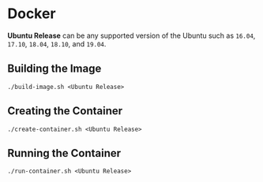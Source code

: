# Docker

**Ubuntu Release** can be any supported version of the Ubuntu such as `16.04`, `17.10`, `18.04`, `18.10`, and `19.04`.

## Building the Image

```
./build-image.sh <Ubuntu Release>
```

## Creating the Container

```
./create-container.sh <Ubuntu Release>
```

## Running the Container

```
./run-container.sh <Ubuntu Release>
```


